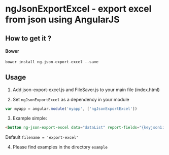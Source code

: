 ngJsonExportExcel - export excel from json using AngularJS
=======

## How to get it ?

#### Bower
```
bower install ng-json-export-excel --save
```

## Usage

1. Add json-export-excel.js and FileSaver.js to your main file (index.html)


2. Set `ngJsonExportExcel` as a dependency in your module
  ```javascript
  var myapp = angular.module('myapp', ['ngJsonExportExcel'])
  ```

3. Example simple:
  ```html
  <button ng-json-export-excel data="dataList" report-fields="{keyjson1: 'Heder 1', keyjson2: 'Header 2', keyjson3: 'Head 3'}", filename =" 'export-excel' " class="css-class"></button>
  ```
  Default `filename = 'export-excel'`


4. Please find examples in the directory `example`